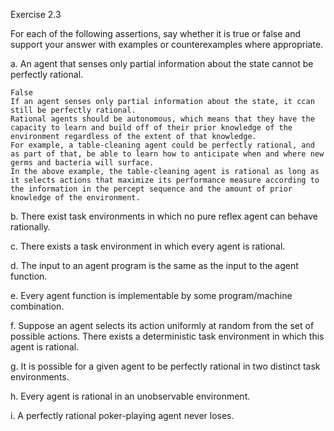 Exercise 2.3

For each of the following assertions, say whether it is true or false and support your
answer with examples or counterexamples where appropriate.

a. An agent that senses only partial information about the state cannot be perfectly rational.

    False
    If an agent senses only partial information about the state, it ccan still be perfectly rational. 
    Rational agents should be autonomous, which means that they have the capacity to learn and build off of their prior knowledge of the environment regardless of the extent of that knowledge.
    For example, a table-cleaning agent could be perfectly rational, and as part of that, be able to learn how to anticipate when and where new germs and bacteria will surface. 
    In the above example, the table-cleaning agent is rational as long as it selects actions that maximize its performance measure according to the information in the percept sequence and the amount of prior knowledge of the environment.

b. There exist task environments in which no pure reflex agent can behave rationally.

c. There exists a task environment in which every agent is rational.

d. The input to an agent program is the same as the input to the agent function.

e. Every agent function is implementable by some program/machine combination.

f. Suppose an agent selects its action uniformly at random from the set of possible actions.
There exists a deterministic task environment in which this agent is rational.

g. It is possible for a given agent to be perfectly rational in two distinct task environments.

h. Every agent is rational in an unobservable environment.

i. A perfectly rational poker-playing agent never loses.